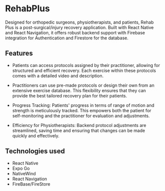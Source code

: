 # RehabPlus
Designed for orthopedic surgeons, physiotherapists, and patients, Rehab Plus is a post-surgical/injury recovery application. Built with React Native and React Navigation, it offers robust backend support with Firebase integration for Authentication and Firestore for the database.

## Features

- Patients can access protocols assigned by their practitioner, allowing for structured and efficient recovery. Each exercise within these protocols comes with a detailed video and description.

- Practitioners can use pre-made protocols or design their own from an extensive exercise database. This flexibility ensures that they can provide the best tailored recovery plan for their patients.

- Progress Tracking: Patients' progress in terms of range of motion and strength is meticulously tracked. This empowers both the patient for self-monitoring and the practitioner for evaluation and adjustments.

- Efficiency for Physiotherapists: Backend protocol adjustments are streamlined, saving time and ensuring that changes can be made quickly and effectively.


## Technologies used
- React Native
- Expo Go
- NativeWind
- React Navigation
- FireBase/FireStore
